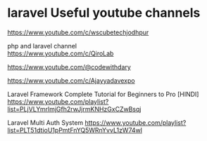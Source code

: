 # laravel Useful youtube channels

https://www.youtube.com/c/wscubetechjodhpur


php and laravel channel <br>
https://www.youtube.com/c/QiroLab

https://www.youtube.com/@codewithdary

https://www.youtube.com/c/Ajayyadavexpo



Laravel Framework Complete Tutorial for Beginners to Pro [HINDI] <br>
https://www.youtube.com/playlist?list=PLjVLYmrlmjGfh2rwJjrmKNHzGxCZwBsqj



Laravel Multi Auth System
https://www.youtube.com/playlist?list=PLT51dtioU1pPmtFnYQ5WRnYvvL1zW74wl